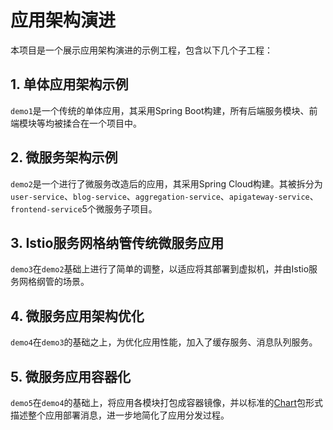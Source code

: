 # 应用架构演进

本项目是一个展示应用架构演进的示例工程，包含以下几个子工程：

## 1. 单体应用架构示例

`demo1`是一个传统的单体应用，其采用Spring Boot构建，所有后端服务模块、前端模块等均被揉合在一个项目中。

## 2. 微服务架构示例

`demo2`是一个进行了微服务改造后的应用，其采用Spring Cloud构建。其被拆分为`user-service`、`blog-service`、`aggregation-service`、`apigateway-service`、`frontend-service`5个微服务子项目。

## 3. Istio服务网格纳管传统微服务应用

`demo3`在`demo2`基础上进行了简单的调整，以适应将其部署到虚拟机，并由Istio服务网格纲管的场景。

## 4. 微服务应用架构优化

`demo4`在`demo3`的基础之上，为优化应用性能，加入了缓存服务、消息队列服务。

## 5. 微服务应用容器化

`demo5`在`demo4`的基础上，将应用各模块打包成容器镜像，并以标准的[Chart](https://helm.sh/docs/developing_charts/)包形式描述整个应用部署消息，进一步地简化了应用分发过程。

